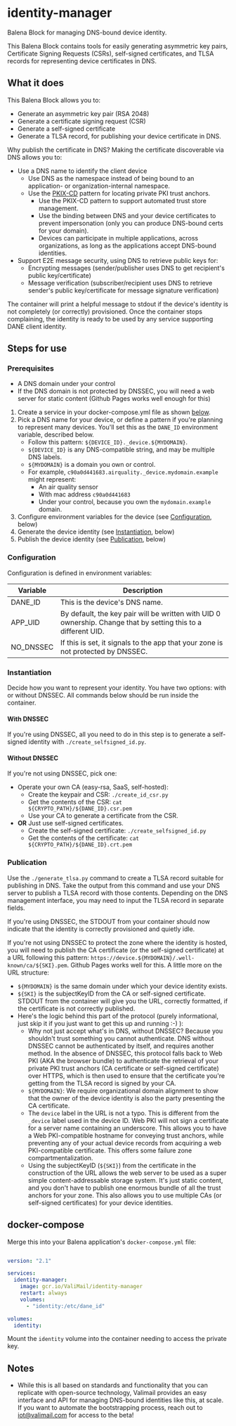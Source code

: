 # identity-manager

Balena Block for managing DNS-bound device identity.

This Balena Block contains tools for easily generating asymmetric key pairs, Certificate Signing Requests (CSRs), self-signed certificates, and TLSA records for representing device certificates in DNS.

## What it does

This Balena Block allows you to:

* Generate an asymmetric key pair (RSA 2048)
* Generate a certificate signing request (CSR)
* Generate a self-signed certificate
* Generate a TLSA record, for publishing your device certificate in DNS.

Why publish the certificate in DNS? Making the certificate discoverable via DNS allows you to:

* Use a DNS name to identify the client device
  * Use DNS as the namespace instead of being bound to an application- or organization-internal namespace.
  * Use the [PKIX-CD](https://datatracker.ietf.org/doc/draft-wilson-dane-pkix-cd/) pattern for locating private PKI trust anchors.
    * Use the PKIX-CD pattern to support automated trust store management.
    * Use the binding between DNS and your device certificates to prevent impersonation (only you can produce DNS-bound certs for your domain).
    * Devices can participate in multiple applications, across organizations, as long as the applications accept DNS-bound identities.
* Support E2E message security, using DNS to retrieve public keys for:
  * Encrypting messages (sender/publisher uses DNS to get recipient's public key/certificate)
  * Message verification (subscriber/recipient uses DNS to retrieve sender's public key/certificate for message signature verification)

The container will print a helpful message to stdout if the device's identity is not completely (or correctly) provisioned. Once the container stops complaining, the identity is ready to be used by any service supporting DANE client identity.

## Steps for use

### Prerequisites

* A DNS domain under your control
* If the DNS domain is not protected by DNSSEC, you will need a web server for static content (Github Pages works well enough for this)

1. Create a service in your docker-compose.yml file as shown [below](#docker-compose).
1. Pick a DNS name for your device, or define a pattern if you're planning to represent many devices. You'll set this as the `DANE_ID` environment variable, described below.
   * Follow this pattern: `${DEVICE_ID}._device.${MYDOMAIN}`.
   * `${DEVICE_ID}` is any DNS-compatible string, and may be multiple DNS labels.
   * `${MYDOMAIN}` is a domain you own or control.
   * For example, `c90a0d441683.airquality._device.mydomain.example` might represent:
     * An air quality sensor
     * With mac address `c90a0d441683`
     * Under your control, because you own the `mydomain.example` domain.
1. Configure environment variables for the device (see [Configuration](#Configuration), below)
1. Generate the device identity (see [Instantiation](#Instantiation), below)
1. Publish the device identity (see [Publication](#Publication), below)

### Configuration

Configuration is defined in environment variables:

| Variable  | Description                                                                                                    |
|-----------|----------------------------------------------------------------------------------------------------------------|
| DANE_ID   | This is the device's DNS name.                                                                                 |
| APP_UID   | By default, the key pair will be written with UID 0 ownership. Change that by setting this to a different UID. |
| NO_DNSSEC | If this is set, it signals to the app that your zone is not protected by DNSSEC.                               |

### Instantiation

Decide how you want to represent your identity. You have two options: with or without DNSSEC. All commands below should be run inside the container.

#### With DNSSEC

If you're using DNSSEC, all you need to do in this step is to generate a self-signed identity with `./create_selfsigned_id.py`.

#### Without DNSSEC

If you're not using DNSSEC, pick one:

* Operate your own CA (easy-rsa, SaaS, self-hosted):
  * Create the keypair and CSR: `./create_id_csr.py`
  * Get the contents of the CSR: `cat ${CRYPTO_PATH}/${DANE_ID}.csr.pem`
  * Use your CA to generate a certificate from the CSR.
* **OR** Just use self-signed certificates.
  * Create the self-signed certificate: `./create_selfsigned_id.py`
  * Get the contents of the certificate: `cat ${CRYPTO_PATH}/${DANE_ID}.crt.pem`

### Publication

Use the `./generate_tlsa.py` command to create a TLSA record suitable for publishing in DNS. Take the output from this command and use your DNS server to publish a TLSA record with those contents. Depending on the DNS management interface, you may need to input the TLSA record in separate fields.

If you're using DNSSEC, the STDOUT from your container should now indicate that the identity is correctly provisioned and quietly idle.

If you're not using DNSSEC to protect the zone where the identity is hosted, you will need to publish the CA certificate (or the self-signed certificate) at a URL following this pattern: `https://device.${MYDOMAIN}/.well-known/ca/${SKI}.pem`.  Github Pages works well for this. A little more on the URL structure:

* `${MYDOMAIN}` is the same domain under which your device identity exists.
* `${SKI}` is the subjectKeyID from the CA or self-signed certificate. STDOUT from the container will give you the URL, correctly formatted, if the certificate is not correctly published.
* Here's the logic behind this part of the protocol (purely informational, just skip it if you just want to get this up and running :-) ):
  * Why not just accept what's in DNS, without DNSSEC? Because you shouldn't trust something you cannot authenticate. DNS without DNSSEC cannot be authenticated by itself, and requires another method. In the absence of DNSSEC, this protocol falls back to Web PKI (AKA the browser bundle) to authenticate the retrieval of your private PKI trust anchors (CA certificate or self-signed certificate) over HTTPS, which is then used to ensure that the certificate you're getting from the TLSA record is signed by your CA.
  * `${MYDOMAIN}`: We require organizational domain alignment to show that the owner of the device identity is also the party presenting the CA certificate.
  * The `device` label in the URL is not a typo. This is different from the `_device` label used in the device ID. Web PKI will not sign a certificate for a server name containing an underscore. This allows you to have a Web PKI-compatible hostname for conveying trust anchors, while preventing any of your actual device records from acquiring a web PKI-compatible certificate. This offers some failure zone compartmentalization.
  * Using the subjectKeyID (`${SKI}`) from the certificate in the construction of the URL allows the web server to be used as a super simple content-addressable storage system. It's just static content, and you don't have to publish one enormous bundle of all the trust anchors for your zone. This also allows you to use multiple CAs (or self-signed certificates) for your device identities.

## docker-compose

Merge this into your Balena application's `docker-compose.yml` file:

```yaml

version: "2.1"

services:
  identity-manager:
    image: gcr.io/ValiMail/identity-manager
    restart: always
    volumes:
      - "identity:/etc/dane_id"

volumes:
  identity:

```

Mount the `identity` volume into the container needing to access the private key.

## Notes

* While this is all based on standards and functionality that you can replicate with open-source technology, Valimail provides an easy interface and API for managing DNS-bound identities like this, at scale. If you want to automate the bootstrapping process, reach out to iot@valimail.com for access to the beta!
